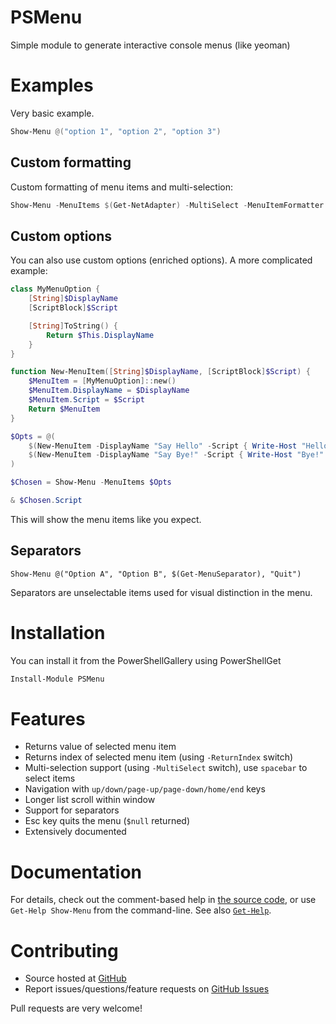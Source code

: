 # PSMenu

Simple module to generate interactive console menus (like yeoman)

# Examples

Very basic example.

```powershell
Show-Menu @("option 1", "option 2", "option 3")
```

## Custom formatting

Custom formatting of menu items and multi-selection:

```powershell
Show-Menu -MenuItems $(Get-NetAdapter) -MultiSelect -MenuItemFormatter { $Args | Select -Exp Name }
```

## Custom options

You can also use custom options (enriched options). A more complicated example:

```powershell
class MyMenuOption {
    [String]$DisplayName
    [ScriptBlock]$Script

    [String]ToString() {
        Return $This.DisplayName
    }
}

function New-MenuItem([String]$DisplayName, [ScriptBlock]$Script) {
    $MenuItem = [MyMenuOption]::new()
    $MenuItem.DisplayName = $DisplayName
    $MenuItem.Script = $Script
    Return $MenuItem
}

$Opts = @(
    $(New-MenuItem -DisplayName "Say Hello" -Script { Write-Host "Hello!" }),
    $(New-MenuItem -DisplayName "Say Bye!" -Script { Write-Host "Bye!" })
)

$Chosen = Show-Menu -MenuItems $Opts

& $Chosen.Script
```

This will show the menu items like you expect.

## Separators

```
Show-Menu @("Option A", "Option B", $(Get-MenuSeparator), "Quit")
```

Separators are unselectable items used for visual distinction in the menu.

# Installation

You can install it from the PowerShellGallery using PowerShellGet

```powershell
Install-Module PSMenu
```

# Features

- Returns value of selected menu item
- Returns index of selected menu item (using `-ReturnIndex` switch)
- Multi-selection support (using `-MultiSelect` switch), use `spacebar` to select items
- Navigation with `up/down/page-up/page-down/home/end` keys
- Longer list scroll within window
- Support for separators
- Esc key quits the menu (`$null` returned)
- Extensively documented

# Documentation

For details, check out the comment-based help in [the source code](./PSMenu/Public/Show-Menu.ps1),
or use `Get-Help Show-Menu` from the command-line. See also [`Get-Help`](https://docs.microsoft.com/en-us/powershell/module/microsoft.powershell.core/get-help?view=powershell-5.1).

# Contributing

- Source hosted at [GitHub](https://github.com/Sebazzz/PSMenu)
- Report issues/questions/feature requests on [GitHub Issues](https://github.com/Sebazzz/PSMenu/issues)

Pull requests are very welcome!
